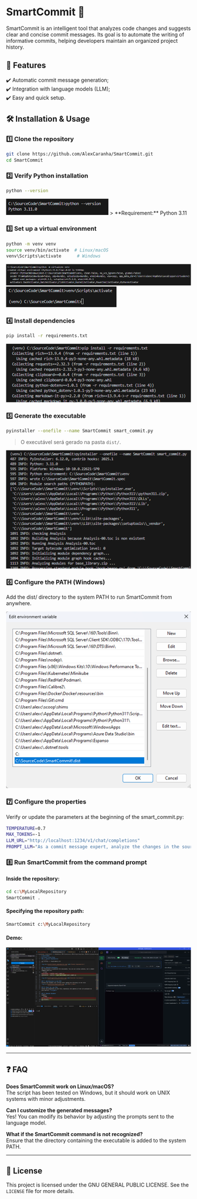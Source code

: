# SmartCommit 🚀

SmartCommit is an intelligent tool that analyzes code changes and suggests clear and concise commit messages. Its goal is to automate the writing of informative commits, helping developers maintain an organized project history.

## 📌 Features

✔️ Automatic commit message generation;  
✔️ Integration with language models (LLM);  
✔️ Easy and quick setup.  

## 🛠️ Installation & Usage

### 1️⃣ Clone the repository
```bash
git clone https://github.com/AlexCaranha/SmartCommit.git
cd SmartCommit
```

### 2️⃣ Verify Python installation
```bash
python --version
```
<img src="assets/python_version.png" alt="Python Version">
> **Requirement:** Python 3.11  

### 3️⃣ Set up a virtual environment
```bash
python -m venv venv
source venv/bin/activate  # Linux/macOS
venv\Scripts\activate      # Windows
```
<img src="assets/virtual_env_venv.png" alt="Virtual Environment">
<img src="assets/venv_activate.png" alt="Activate Virtual Environment">

### 4️⃣ Install dependencies
```bash
pip install -r requirements.txt
```
<img src="assets/install_dependencies.png" alt="Install Dependencies">

### 5️⃣ Generate the executable
```bash
pyinstaller --onefile --name SmartCommit smart_commit.py
```
> O executável será gerado na pasta `dist/`.  

<img src="assets/generate_executable.png" alt="Generate Executable">

### 6️⃣ Configure the PATH (Windows)
Add the dist/ directory to the system PATH to run SmartCommit from anywhere.  

<img src="assets/executable_path.png" alt="Add to PATH">

### 7️⃣ Configure the properties
Verify or update the parameters at the beginning of the smart_commit.py:  

```bash
TEMPERATURE=0.7
MAX_TOKENS=-1
LLM_URL="http://localhost:1234/v1/chat/completions"
PROMPT_LLM="As a commit message expert, analyze the changes in the source code and suggest a commit message that is clear, direct, concise, and in English. Highlight instances of new or deleted files. Provide only the commit message without additional explanations or information. Keep the message brief."
```

### 8️⃣ Run SmartCommit from the command prompt

#### Inside the repository:  
```bash
cd c:\MyLocalRepository
SmartCommit .
```
#### Specifying the repository path:  
```bash
SmartCommit c:\MyLocalRepository
```

#### Demo:  
<img src="assets/LM_Studio_dCOr9IK7Th.gif" alt="Demo">

---

## ❓ FAQ

**Does SmartCommit work on Linux/macOS?**  
The script has been tested on Windows, but it should work on UNIX systems with minor adjustments.

**Can I customize the generated messages?**  
Yes! You can modify its behavior by adjusting the prompts sent to the language model.

**What if the SmartCommit command is not recognized?**  
Ensure that the directory containing the executable is added to the system PATH.

---

## 📜 License

This project is licensed under the GNU GENERAL PUBLIC LICENSE. See the `LICENSE` file for more details.

